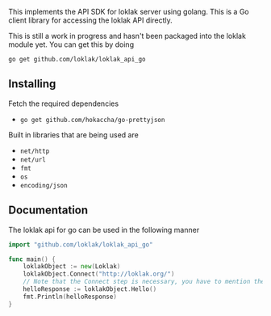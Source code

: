 This implements the API SDK for loklak server using golang. This is a Go client library for accessing the loklak API directly.

This is still a work in progress and hasn't been packaged into the loklak module yet. You can get this by doing

`go get github.com/loklak/loklak_api_go`

Installing
----------
Fetch the required dependencies

- `go get github.com/hokaccha/go-prettyjson`

Built in libraries that are being used are

- `net/http`
- `net/url`
- `fmt`
- `os`
- `encoding/json`

Documentation
-------------
The loklak api for go can be used in the following manner

```go
import "github.com/loklak/loklak_api_go"

func main() {
	loklakObject := new(Loklak)
	loklakObject.Connect("http://loklak.org/")
	// Note that the Connect step is necessary, you have to mention the loklak server you'd like to connect to.
	helloResponse := loklakObject.Hello()
	fmt.Println(helloResponse)
}
```
